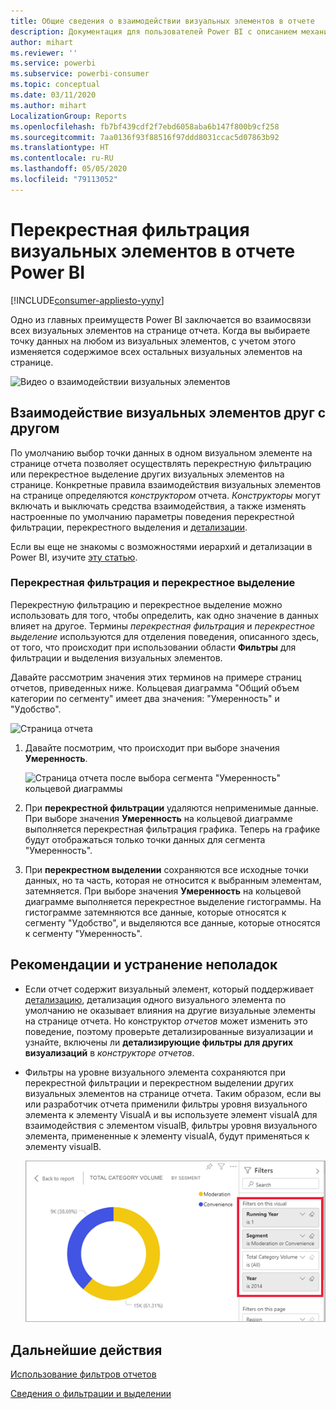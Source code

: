 ```yaml
---
title: Общие сведения о взаимодействии визуальных элементов в отчете
description: Документация для пользователей Power BI с описанием механизма взаимодействия визуальных элементов на странице отчета.
author: mihart
ms.reviewer: ''
ms.service: powerbi
ms.subservice: powerbi-consumer
ms.topic: conceptual
ms.date: 03/11/2020
ms.author: mihart
LocalizationGroup: Reports
ms.openlocfilehash: fb7bf439cdf2f7ebd6058aba6b147f800b9cf258
ms.sourcegitcommit: 7aa0136f93f88516f97ddd8031ccac5d07863b92
ms.translationtype: HT
ms.contentlocale: ru-RU
ms.lasthandoff: 05/05/2020
ms.locfileid: "79113052"
---
```

# <a name="how-visuals-cross-filter-each-other-in-a-power-bi-report"></a>Перекрестная фильтрация визуальных элементов в отчете Power BI

[!INCLUDE[consumer-appliesto-yyny](../includes/consumer-appliesto-yyny.md)]

Одно из главных преимуществ Power BI заключается во взаимосвязи всех визуальных элементов на странице отчета. Когда вы выбираете точку данных на любом из визуальных элементов, с учетом этого изменяется содержимое всех остальных визуальных элементов на странице. 

![Видео о взаимодействии визуальных элементов](media/end-user-interactions/interactions.gif)

## <a name="how-visuals-interact-with-each-other"></a>Взаимодействие визуальных элементов друг с другом

По умолчанию выбор точки данных в одном визуальном элементе на странице отчета позволяет осуществлять перекрестную фильтрацию или перекрестное выделение других визуальных элементов на странице. Конкретные правила взаимодействия визуальных элементов на странице определяются *конструктором* отчета. *Конструкторы* могут включать и выключать средства взаимодействия, а также изменять настроенные по умолчанию параметры поведения перекрестной фильтрации, перекрестного выделения и [детализации](end-user-drill.md). 

Если вы еще не знакомы с возможностями иерархий и детализации в Power BI, изучите [эту статью](end-user-drill.md). 

### <a name="cross-filtering-and-cross-highlighting"></a>Перекрестная фильтрация и перекрестное выделение

Перекрестную фильтрацию и перекрестное выделение можно использовать для того, чтобы определить, как одно значение в данных влияет на другое. Термины *перекрестная фильтрация* и *перекрестное выделение* используются для отделения поведения, описанного здесь, от того, что происходит при использовании области **Фильтры** для фильтрации и выделения визуальных элементов.  

Давайте рассмотрим значения этих терминов на примере страниц отчетов, приведенных ниже. Кольцевая диаграмма "Общий объем категории по сегменту" имеет два значения: "Умеренность" и "Удобство". 

![Страница отчета](media/end-user-interactions/power-bi-interactions-before.png)

1. Давайте посмотрим, что происходит при выборе значения **Умеренность**.

    ![Страница отчета после выбора сегмента "Умеренность" кольцевой диаграммы](media/end-user-interactions/power-bi-interactions-after.png)

2. При **перекрестной фильтрации** удаляются неприменимые данные. При выборе значения **Умеренность** на кольцевой диаграмме выполняется перекрестная фильтрация графика. Теперь на графике будут отображаться только точки данных для сегмента "Умеренность". 

3. При **перекрестном выделении** сохраняются все исходные точки данных, но та часть, которая не относится к выбранным элементам, затемняется. При выборе значения **Умеренность** на кольцевой диаграмме выполняется перекрестное выделение гистограммы. На гистограмме затемняются все данные, которые относятся к сегменту "Удобство", и выделяются все данные, которые относятся к сегменту "Умеренность". 


## <a name="considerations-and-troubleshooting"></a>Рекомендации и устранение неполадок
- Если отчет содержит визуальный элемент, который поддерживает [детализацию](end-user-drill.md), детализация одного визуального элемента по умолчанию не оказывает влияния на другие визуальные элементы на странице отчета. Но конструктор *отчетов* может изменить это поведение, поэтому проверьте детализированные визуализации и узнайте, включены ли **детализирующие фильтры для других визуализаций** в *конструкторе отчетов*.
    
- Фильтры на уровне визуального элемента сохраняются при перекрестной фильтрации и перекрестном выделении других визуальных элементов на странице отчета. Таким образом, если вы или разработчик отчета применили фильтры уровня визуального элемента к элементу VisualA и вы используете элемент visualA для взаимодействия с элементом visualB, фильтры уровня визуального элемента, примененные к элементу visualA, будут применяться к элементу visualB.

    ![Страница отчета после выбора сегмента "Умеренность" кольцевой диаграммы](media/end-user-interactions/power-bi-visual-filters.png)

## <a name="next-steps"></a>Дальнейшие действия
[Использование фильтров отчетов](../power-bi-how-to-report-filter.md)    


[Сведения о фильтрации и выделении](end-user-report-filter.md) 
